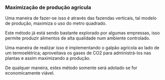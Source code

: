 ### Maximização de produção agrícula

Uma maneira de fazer-se isso é através das fazendas verticais, tal modelo de produção, maximiza o uso do metro quadrado.

Este método já está sendo bastante explorado por algumas empressas, isso permite produzir alimentos de alta qualidade num ambiente controlado.

Uma maneira de realizar isso é implementando o galpão agrícola ao lado de um termoelétrica; aproveitava os gases de CO2 para administrá-los nas plantas e assim maximizando a produção.

De qualquer maneira, estes método somente será adotado se for economicamente viável.
